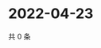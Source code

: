 # 2022-04-23

共 0 条

<!-- BEGIN WEIBO -->
<!-- 最后更新时间 Sat Apr 23 2022 15:12:49 GMT+0800 (China Standard Time) -->

<!-- END WEIBO -->
